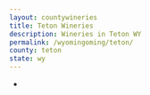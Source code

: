 ```yaml
---
layout: countywineries
title: Teton Wineries
description: Wineries in Teton WY
permalink: /wyomingoming/teton/
county: teton
state: wy
---
```

-

